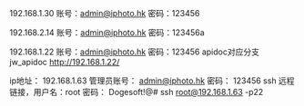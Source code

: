 192.168.1.30
账号：admin@iphoto.hk
密码：123456

192.168.2.14
账号：admin@iphoto.hk
密码：123456a

192.168.1.22
账号：admin@iphoto.hk
密码：123456
apidoc对应分支jw_apidoc
http://192.168.1.22/

ip地址： 192.168.1.63
管理员账号： admin@iphoto.hk
密码： 123456
ssh 远程链接，用户名：root      密码： Dogesoft!@#
ssh root@192.168.1.63 -p22



